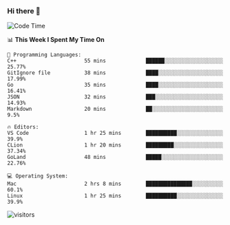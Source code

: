 ### Hi there 👋

<!--
**CrazyCollin/crazycollin** is a ✨ _special_ ✨ repository because its `README.md` (this file) appears on your GitHub profile.

Here are some ideas to get you started:

- 🔭 I’m currently working on ...
- 🌱 I’m currently learning ...
- 👯 I’m looking to collaborate on ...
- 🤔 I’m looking for help with ...
- 💬 Ask me about ...
- 📫 How to reach me: ...
- 😄 Pronouns: ...
- ⚡ Fun fact: ...
-->

<!--START_SECTION:waka-->
![Code Time](http://img.shields.io/badge/Code%20Time-147%20hrs%2022%20mins-blue)

📊 **This Week I Spent My Time On** 

```text
💬 Programming Languages: 
C++                      55 mins             ██████░░░░░░░░░░░░░░░░░░░   25.77% 
GitIgnore file           38 mins             ████░░░░░░░░░░░░░░░░░░░░░   17.99% 
Go                       35 mins             ████░░░░░░░░░░░░░░░░░░░░░   16.41% 
JSON                     32 mins             ███░░░░░░░░░░░░░░░░░░░░░░   14.93% 
Markdown                 20 mins             ██░░░░░░░░░░░░░░░░░░░░░░░   9.5%

🔥 Editors: 
VS Code                  1 hr 25 mins        ██████████░░░░░░░░░░░░░░░   39.9% 
CLion                    1 hr 20 mins        █████████░░░░░░░░░░░░░░░░   37.34% 
GoLand                   48 mins             █████░░░░░░░░░░░░░░░░░░░░   22.76%

💻 Operating System: 
Mac                      2 hrs 8 mins        ███████████████░░░░░░░░░░   60.1% 
Linux                    1 hr 25 mins        ██████████░░░░░░░░░░░░░░░   39.9%

```


<!--END_SECTION:waka-->


![visitors](https://visitor-badge.glitch.me/badge?page_id=crazycollin.crazycollin&left_color=green&right_color=red)
